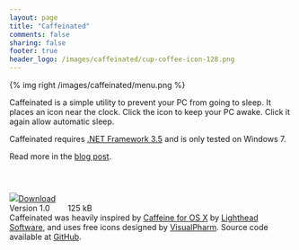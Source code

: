 ```yaml
---
layout: page
title: "Caffeinated"
comments: false
sharing: false
footer: true
header_logo: /images/caffeinated/cup-coffee-icon-128.png
---
```

{% img right /images/caffeinated/menu.png %}

Caffeinated is a simple utility to prevent your PC from going to sleep. It places an icon near the clock. Click the icon to keep your PC awake. Click it again allow automatic sleep.

Caffeinated requires [.NET Framework 3.5](http://www.microsoft.com/download/en/details.aspx?id=21) and is only tested on Windows 7.

<p style="margin-bottom:4em">Read more in the <a href="/blog/2011/09/19/caffeinated-keeps-your-pc-awake/">blog post</a>.</p>

<div class="download-link"><a href="https://github.com/downloads/dmnd/Caffeinated/Caffeinated-1.0.zip"><img src="/images/download_64.png"><span>Download</span></a>
<div>
Version 1.0
<span style="margin-left: 2em">125 kB</span>
</div>
</div>

<div class="smallprint clear-both">
Caffeinated was heavily inspired by <a href="http://lightheadsw.com/caffeine/">Caffeine for OS X</a> by <a href="http://lightheadsw.com/">Lighthead Software</a>, and uses free icons designed by <a href="http://www.visualpharm.com">VisualPharm</a>. Source code available at <a href="https://github.com/dmnd/Caffeinated">GitHub</a>.
</div>
